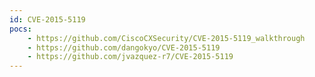 ```yaml
---
id: CVE-2015-5119
pocs:
    - https://github.com/CiscoCXSecurity/CVE-2015-5119_walkthrough
    - https://github.com/dangokyo/CVE-2015-5119
    - https://github.com/jvazquez-r7/CVE-2015-5119
---
```

